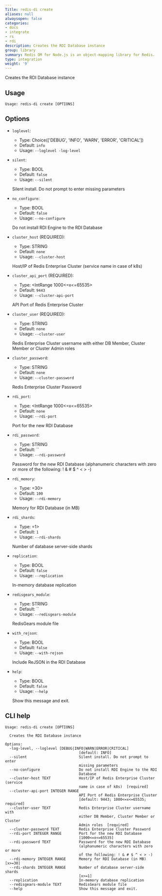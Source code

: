 ```yaml
---
Title: redis-di create
aliases: null
alwaysopen: false
categories:
- docs
- integrate
- rs
- rdi
description: Creates the RDI Database instance
group: library
summary: Redis OM for Node.js is an object-mapping library for Redis.
type: integration
weight: '9'
---
```


Creates the RDI Database instance

## Usage

```
Usage: redis-di create [OPTIONS]
```

## Options

- `loglevel`:

  - Type: Choice(['DEBUG', 'INFO', 'WARN', 'ERROR', 'CRITICAL'])
  - Default: `info`
  - Usage: `--loglevel
-log-level`

- `silent`:

  - Type: BOOL
  - Default: `false`
  - Usage: `--silent`

  Silent install. Do not prompt to enter missing parameters

- `no_configure`:

  - Type: BOOL
  - Default: `false`
  - Usage: `--no-configure`

  Do not install RDI Engine to the RDI Database

- `cluster_host` (REQUIRED):

  - Type: STRING
  - Default: `none`
  - Usage: `--cluster-host`

  Host/IP of Redis Enterprise Cluster (service name in case of k8s)

- `cluster_api_port` (REQUIRED):

  - Type: <IntRange 1000<=x<=65535>
  - Default: `9443`
  - Usage: `--cluster-api-port`

  API Port of Redis Enterprise Cluster

- `cluster_user` (REQUIRED):

  - Type: STRING
  - Default: `none`
  - Usage: `--cluster-user`

  Redis Enterprise Cluster username with either DB Member, Cluster Member or Cluster Admin roles

- `cluster_password`:

  - Type: STRING
  - Default: `none`
  - Usage: `--cluster-password`

  Redis Enterprise Cluster Password

- `rdi_port`:

  - Type: <IntRange 1000<=x<=65535>
  - Default: `none`
  - Usage: `--rdi-port`

  Port for the new RDI Database

- `rdi_password`:

  - Type: STRING
  - Default: ``
  - Usage: `--rdi-password`

  Password for the new RDI Database (alphanumeric characters with zero or more of the following: ! & # $ ^ < > -)

- `rdi_memory`:

  - Type: <IntRange x>=30>
  - Default: `100`
  - Usage: `--rdi-memory`

  Memory for RDI Database (in MB)

- `rdi_shards`:

  - Type: <IntRange x>=1>
  - Default: `1`
  - Usage: `--rdi-shards`

  Number of database server-side shards

- `replication`:

  - Type: BOOL
  - Default: `false`
  - Usage: `--replication`

  In-memory database replication

- `redisgears_module`:

  - Type: STRING
  - Default: ``
  - Usage: `--redisgears-module`

  RedisGears module file

- `with_rejson`:

  - Type: BOOL
  - Default: `false`
  - Usage: `--with-rejson`

  Include ReJSON in the RDI Database

- `help`:

  - Type: BOOL
  - Default: `false`
  - Usage: `--help`

  Show this message and exit.

## CLI help

```
Usage: redis-di create [OPTIONS]

  Creates the RDI Database instance

Options:
  -log-level, --loglevel [DEBUG|INFO|WARN|ERROR|CRITICAL]
                                  [default: INFO]
  --silent                        Silent install. Do not prompt to enter
                                  missing parameters
  --no-configure                  Do not install RDI Engine to the RDI
                                  Database
  --cluster-host TEXT             Host/IP of Redis Enterprise Cluster (service
                                  name in case of k8s)  [required]
  --cluster-api-port INTEGER RANGE
                                  API Port of Redis Enterprise Cluster
                                  [default: 9443; 1000<=x<=65535; required]
  --cluster-user TEXT             Redis Enterprise Cluster username with
                                  either DB Member, Cluster Member or Cluster
                                  Admin roles  [required]
  --cluster-password TEXT         Redis Enterprise Cluster Password
  --rdi-port INTEGER RANGE        Port for the new RDI Database
                                  [1000<=x<=65535]
  --rdi-password TEXT             Password for the new RDI Database
                                  (alphanumeric characters with zero or more
                                  of the following: ! & # $ ^ < > -)
  --rdi-memory INTEGER RANGE      Memory for RDI Database (in MB)  [x>=30]
  --rdi-shards INTEGER RANGE      Number of database server-side shards
                                  [x>=1]
  --replication                   In-memory database replication
  --redisgears-module TEXT        RedisGears module file
  --help                          Show this message and exit.
```
